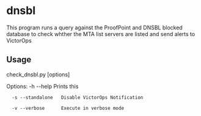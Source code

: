 # dnsbl
This program runs a query against the ProofPoint and DNSBL blocked database to
check whther the MTA list servers are listed and send alerts to VictorOps

## Usage
check_dnsbl.py [options]

  Options:
      -h --help         Prints this
      
      -s --standalone   Disable VictorOps Notification
      
      -v --verbose      Execute in verbose mode
